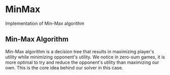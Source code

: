 # MinMax

Implementation of Min-Max algorithm


## Min-Max Algorithm

Min-Max algorithm is a decision tree that results in maximizing player's utility while minimizing opponent's utility.
We notice in zero-sum games, it is more optimal to try and reduce the opponent's utility than maximizing our own. 
This is the core idea behind our solver in this case.
